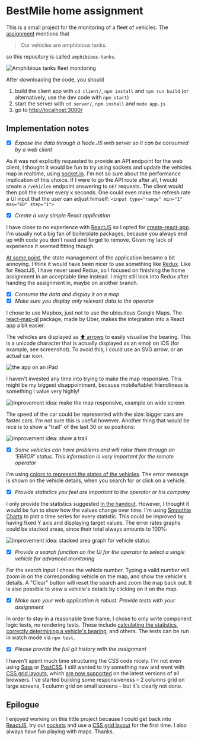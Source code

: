 # BestMile home assignment

This is a small project for the monitoring of a fleet of vehicles. The [assignment](doc/assignment.md) mentions that

> Our vehicles are amphibious tanks.

so this repository is called `amphibious-tanks`.

![Amphibious tanks fleet monitoring](doc/assets/app.png "Amphibious tanks fleet monitoring")

After downloading the code, you should

1. build the client app with `cd client/`, `npm install` and `npm run build` (or alternatively, use the dev code with `npm start`)
1. start the server with `cd server/`, `npm install` and `node app.js`
1. go to [http://localhost:3000/](http://localhost:3000/)

## Implementation notes

- [x] _Expose the data through a Node.JS web server so it can be consumed by a web client_

As it was not explicitly requested to provide an API endpoint for the web client, I thought it would be fun to try using sockets and update the vehicles map in realtime, using [socket.io](https://socket.io). I'm not so sure about the performance implication of this choice. If I were to go the API route after all, I would create a `/vehicles` endpoint answering to `GET` requests. The client would then poll the server every x seconds. One could even make the refresh rate a UI input that the user can adjust himself: `<input type="range" min="1" max="60" step="1">`

- [x] _Create a very simple React application_

I have close to no experience with [ReactJS](https://reactjs.org) so I opted for [create-react-app](https://github.com/facebookincubator/create-react-app). I'm usually not a big fan of boilerplate packages, because you always end up with code you don't need and forget to remove. Given my lack of experience it seemed fitting though. 

[At some point](https://github.com/manofewords/amphibious-tanks/commit/6b8e75723d98a05bad04ded76d8dadbc9cf260d0), the state management of the application became a bit annoying. I think it would have been nicer to use something like [Redux](https://redux.js.org). Like for ReactJS, I have never used Redux, so I focused on finishing the home assignment in an acceptable time instead. I might still look into Redux after handing the assignment in, maybe on another branch.

- [x] _Consume the data and display it on a map_
- [x] _Make sure you display only relevant data to the operator_

I chose to use Mapbox, just not to use the ubiquitous Google Maps. The [react-map-gl](https://uber.github.io/react-map-gl/#/) package, made by Uber, makes the integration into a React app a bit easier. 

The vehicles are displayed as [⬆ arrows](client/src/components/VehicleMarker.js) to easily visualise the bearing. This is a unicode character that is actually displayed as an emoji on iOS (for example, see screenshot). To avoid this, I could use an SVG arrow, or an actual car icon. 

![the app on an iPad](doc/assets/ipad.jpeg "the app on an iPad")

I haven't invested any time into trying to make the map responsive. This might be my biggest disappointment, because mobile/tablet friendliness is something I value very highly!

![improvement idea: make the map responsive, example on wide screen](doc/assets/notresponsive.png "improvement idea: make the map responsive, example on wide screen")

The speed of the car could be represented with the size: bigger cars are faster cars. I'm not sure this is useful however. Another thing that would be nice is to show a "trail" of the last 30 or so positions:

![improvement idea: show a trail](doc/assets/trail.png "improvement idea: show a trail")

- [x] _Some vehicles can have problems and will raise them through an 'ERROR' status. This information is very important for the remote operator_

I'm using [colors to represent the states of the vehicles](client/src/vehicleStatus.css). The error message is shown on the vehicle details, when you search for or click on a vehicle.

- [x] _Provide statistics you feel are important to the operator or his company_

I only provide the statistics suggested [in the handout](doc/assignment.md#instructions-). However, I thought it would be fun to show how the values change over time. I'm using [Smoothie Charts](http://smoothiecharts.org) to plot a time series for every statistic. This could be improved by having fixed Y axis and displaying target values. The error rates graphs could be stacked areas, since their total always amounts to 100%: 

![improvement idea: stacked area graph for vehicle status](doc/assets/stackedarea.png "improvement idea: stacked area graph for vehicle status")

- [x] _Provide a search function on the UI for the operator to select a single vehicle for advanced monitoring_
  
For the search input I chose the vehicle number. Typing a valid number will zoom in on the corresponding vehicle on the map, and show the vehicle's details. A "Clear" button will reset the search and zoom the map back out. It is also possible to view a vehicle's details by clicking on it on the map.
  
- [x] _Make sure your web application is robust. Provide tests with your assignment_

In order to stay in a reasonable time frame, I chose to only write component logic tests, no rendering tests. These include [calculating the statistics](client/src/components/FleetStatistics.test.js), [correctly determining a vehicle's bearing](client/src/components/VehicleMarker.test.js), and others. The tests can be run in watch mode via `npm test`.

- [x] _Please provide the full git history with the assignment_

I haven't spent much time structuring the CSS code nicely. I'm not even using [Sass](http://sass-lang.com) or [PostCSS](http://postcss.org). I still wanted to try something new and went with [CSS grid layouts](https://developer.mozilla.org/en-US/docs/Web/CSS/CSS_Grid_Layout), which [are now supported](https://caniuse.com/#feat=css-grid) on the latest versions of all browsers. I've started building some responsiveness – 2 columns grid on large screens, 1 column grid on small screens – but it's clearly not done.

## Epilogue

I enjoyed working on this little project because I could get back into [ReactJS](https://reactjs.org), try out [sockets](https://socket.io) and use a [CSS grid layout](https://developer.mozilla.org/en-US/docs/Web/CSS/CSS_Grid_Layout) for the first time. I also always have fun playing with maps. Thanks.
